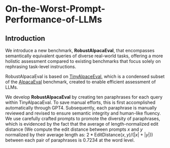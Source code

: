 # On-the-Worst-Prompt-Performance-of-LLMs

## Introduction
We introduce a new benchmark, **RobustAlpacaEval**, that encompasses semantically equivalent queries of diverse real-world tasks, offering a more holistic assessment compared to existing benchmarks that focus solely on rephrasing task-level instructions.

RobustAlpacaEval is based on [TinyAlpaceEval](https://github.com/felipemaiapolo/tinyBenchmarks), which is a condensed subset of the [AlpacaEval](https://github.com/tatsu-lab/alpaca_eval) benchmark, created to enable efficient assessment of LLMs.  

We develop **RobustAlpacaEval** by creating ten paraphrases for each query within TinyAlpacaEval. To save manual efforts, this is first accomplished automatically through GPT4. Subsequently, each paraphrase is manually reviewed and revised to ensure semantic integrity and human-like fluency. We use carefully crafted prompts to promote the diversity of paraphrases, which is evidenced by the fact that the average of length-normalized edit distance (We compute the edit distance between prompts $x$ and $y$ normalized by their average length as: $2*\text{EditDistance}(x, y) / (|x|+|y|)$) between each pair of paraphrases is 0.7234 at the word level. 
